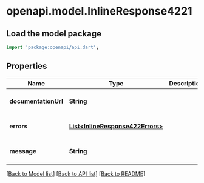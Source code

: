 # openapi.model.InlineResponse4221

## Load the model package
```dart
import 'package:openapi/api.dart';
```

## Properties
Name | Type | Description | Notes
------------ | ------------- | ------------- | -------------
**documentationUrl** | **String** |  | [optional] [default to null]
**errors** | [**List&lt;InlineResponse422Errors&gt;**](InlineResponse422Errors.md) |  | [optional] [default to []]
**message** | **String** |  | [optional] [default to null]

[[Back to Model list]](../README.md#documentation-for-models) [[Back to API list]](../README.md#documentation-for-api-endpoints) [[Back to README]](../README.md)


